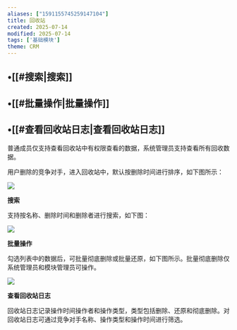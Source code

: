 ```yaml
---
aliases: ["1591155745259147104"]
title: 回收站
created: 2025-07-14
modified: 2025-07-14
tags: ['基础模块']
theme: CRM
---
```


## •[[#搜索|搜索]]

## •[[#批量操作|批量操作]]

## •[[#查看回收站日志|查看回收站日志]]

普通成员仅支持查看回收站中有权限查看的数据，系统管理员支持查看所有回收数据。

用户删除的竞争对手，进入回收站中，默认按删除时间进行排序，如下图所示：

![](https://myhelpdoc.oss-cn-heyuan.aliyuncs.com/mdimages/e4b7b3d1512cca9a76ca174604ddc949.jpg)

**搜索**

支持按名称、删除时间和删除者进行搜索，如下图：

![](https://myhelpdoc.oss-cn-heyuan.aliyuncs.com/mdimages/fbf2dbdbfba6e7f4903ad10e88de6c85.jpg)

**批量操作**

勾选列表中的数据后，可批量彻底删除或批量还原，如下图所示。批量彻底删除仅系统管理员和模块管理员可操作。

![](https://myhelpdoc.oss-cn-heyuan.aliyuncs.com/mdimages/8c269b735f241bb113fe7cf8d8110f60.jpg)

**查看回收站日志**

回收站日志记录操作时间操作者和操作类型，类型包括删除、还原和彻底删除。对回收站日志可通过竞争对手名称、操作类型和操作时间进行筛选。


